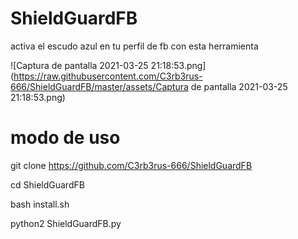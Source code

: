 # ShieldGuardFB
activa el escudo azul en tu perfil de fb con esta herramienta

![Captura de pantalla 2021-03-25 21:18:53.png](https://raw.githubusercontent.com/C3rb3rus-666/ShieldGuardFB/master/assets/Captura de pantalla 2021-03-25 21:18:53.png)

# modo de uso

git clone https://github.com/C3rb3rus-666/ShieldGuardFB

cd ShieldGuardFB

bash install.sh

python2 ShieldGuardFB.py

